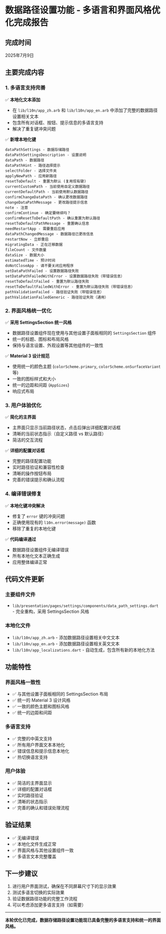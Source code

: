 # 数据路径设置功能 - 多语言和界面风格优化完成报告

## 完成时间
2025年7月9日

## 主要完成内容

### 1. 多语言支持完善
✅ **本地化文本添加**
- 在 `lib/l10n/app_zh.arb` 和 `lib/l10n/app_en.arb` 中添加了完整的数据路径设置相关文本
- 包含所有对话框、按钮、提示信息的多语言支持
- 解决了重复键冲突问题

✅ **新增本地化键**
```
dataPathSettings - 数据存储路径
dataPathSettingsDescription - 设置说明
dataPath - 数据路径
dataPathHint - 路径选择提示
selectFolder - 选择文件夹
applyNewPath - 应用新路径
resetToDefault - 重置为默认 (复用现有键)
currentCustomPath - 当前使用自定义数据路径
currentDefaultPath - 当前使用默认数据路径
confirmChangeDataPath - 确认更改数据路径
changeDataPathMessage - 更改路径提示信息
note - 注意
confirmContinue - 确定要继续吗？
confirmResetToDefaultPath - 确认重置为默认路径
resetToDefaultPathMessage - 重置确认信息
needRestartApp - 需要重启应用
dataPathChangedMessage - 数据路径已更改信息
restartNow - 立即重启
migratingData - 正在迁移数据
fileCount - 文件数量
dataSize - 数据大小
estimatedTime - 预计时间
doNotCloseApp - 请不要关闭应用程序
setDataPathFailed - 设置数据路径失败
setDataPathFailedWithError - 设置数据路径失败（带错误信息）
resetToDefaultFailed - 重置为默认路径失败
resetToDefaultFailedWithError - 重置为默认路径失败（带错误信息）
pathValidationFailed - 路径验证失败（带错误信息）
pathValidationFailedGeneric - 路径验证失败（通用）
```

### 2. 界面风格统一优化
✅ **采用 SettingsSection 统一风格**
- 数据路径设置组件现在使用与其他设置子面板相同的 `SettingsSection` 组件
- 统一的标题、图标和布局风格
- 保持与语言设置、外观设置等其他组件的一致性

✅ **Material 3 设计规范**
- 使用统一的颜色主题 (`colorScheme.primary`, `colorScheme.onSurfaceVariant` 等)
- 一致的图标样式和大小
- 统一的边距和间距 (`AppSizes`)
- 响应式布局

### 3. 用户体验优化
✅ **简化的主界面**
- 主界面只显示当前路径状态，点击后弹出详细配置对话框
- 清晰的当前状态指示（自定义路径 vs 默认路径）
- 简洁的交互流程

✅ **详细的配置对话框**
- 完整的路径配置功能
- 实时路径验证和兼容性检查
- 清晰的操作按钮布局
- 完善的错误提示和确认流程

### 4. 编译错误修复
✅ **本地化键冲突解决**
- 修复了 `error` 键的冲突问题
- 正确使用现有的 `l10n.error(message)` 函数
- 移除了重复的本地化键

✅ **代码编译通过**
- 数据路径设置组件无编译错误
- 所有本地化文本正确生成
- 应用整体编译正常

## 代码文件更新

### 主要组件文件
- `lib/presentation/pages/settings/components/data_path_settings.dart` - 完全重构，采用 SettingsSection 风格

### 本地化文件
- `lib/l10n/app_zh.arb` - 添加数据路径设置相关中文文本
- `lib/l10n/app_en.arb` - 添加数据路径设置相关英文文本
- `lib/l10n/app_localizations.dart` - 自动生成，包含所有新的本地化方法

## 功能特性

### 界面风格一致性
- ✅ 与其他设置子面板相同的 SettingsSection 布局
- ✅ 统一的 Material 3 设计风格
- ✅ 一致的颜色主题和图标风格
- ✅ 统一的边距和间距

### 多语言支持
- ✅ 完整的中英文支持
- ✅ 所有用户界面文本本地化
- ✅ 错误信息和提示信息本地化
- ✅ 热切换语言支持

### 用户体验
- ✅ 简洁的主界面显示
- ✅ 详细的配置对话框
- ✅ 实时路径验证
- ✅ 清晰的状态指示
- ✅ 完善的确认和错误处理流程

## 验证结果
- ✅ 无编译错误
- ✅ 本地化文件生成正常
- ✅ 界面风格与其他设置组件一致
- ✅ 多语言文本完整覆盖

## 下一步建议
1. 进行用户界面测试，确保在不同屏幕尺寸下的显示效果
2. 测试多语言切换的实际效果
3. 验证数据路径功能的完整工作流程
4. 可以考虑添加更多语言支持（如需要）

---
**本轮优化已完成，数据存储路径设置功能现已具备完整的多语言支持和统一的界面风格。**
